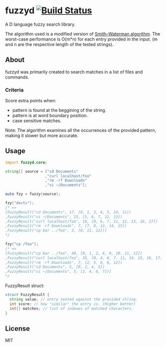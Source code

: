 # fuzzyd [![Build Status](https://travis-ci.org/fbeline/fuzzyd.svg?branch=master)](https://travis-ci.org/fbeline/fuzzyd)

A D language fuzzy search library. 

The algorithm used is a modified version of [Smith–Waterman algorithm](https://en.m.wikipedia.org/wiki/Smith%E2%80%93Waterman_algorithm). The worst-case performance is O(m*n) for each entry provided in the input. (m and n are the respective length of the tested strings).

## About
fuzzyd was primarily created to search matches in a list of files and commands.

### Criteria
Score extra points when:
- pattern is found at the beggining of the string.
- pattern is at word boundary position.
- case sensitive matches.

Note: The algorithm examines all the occurrences of the provided pattern, making it slower but more accurate.

## Usage

```d
import fuzzyd.core;

string[] source = ["cd Documents"
                  ,"curl localhost/foo"
                  ,"rm -rf Downloads"
                  ,"vi ~/Documents"];

auto fzy = fuzzy(source);

fzy("docts");
/* =>
[FuzzyResult("cd Documents", 17, [0, 1, 3, 4, 5, 10, 11])
,FuzzyResult("vi ~/Documents", 15, [5, 6, 7, 12, 13])
,FuzzyResult("curl localhost/foo", 10, [0, 6, 7, 11, 12, 13, 16, 17])
,FuzzyResult("rm -rf Downloads", 7, [7, 8, 12, 14, 15])
,FuzzyResult("cp bar ../foo", 3, [0, 11, 12])]
*/

fzy("cp /foo");
/* =>
[FuzzyResult("cp bar ../foo", 40, [0, 1, 2, 6, 9, 10, 11, 12])
,FuzzyResult("curl localhost/foo", 35, [0, 4, 6, 7, 11, 14, 15, 16, 17])
,FuzzyResult("rm -rf Downloads", 7, [2, 5, 6, 8, 12])
,FuzzyResult("cd Documents", 5, [0, 2, 4, 5])
,FuzzyResult("vi ~/Documents", 5, [2, 4, 6, 7])]
*/
```

FuzzyResult struct:

```d
struct FuzzyResult {
  string value; // entry tested against the provided string. 
  int score; // how "similar" the entry is. (Higher better)
  int[] matches; // list of indexes of matched characters.
}
```

## License
MIT
